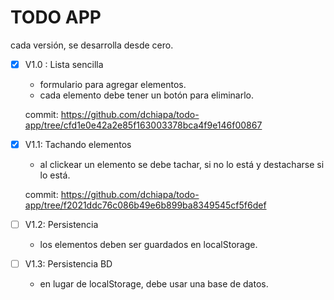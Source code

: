 # TODO APP
  
  cada versión, se desarrolla desde cero.
  
- [x] V1.0 : Lista sencilla

  - formulario para agregar elementos.
  - cada elemento debe tener un botón para eliminarlo.

  commit: https://github.com/dchiapa/todo-app/tree/cfd1e0e42a2e85f163003378bca4f9e146f00867

- [x] V1.1: Tachando elementos

  - al clickear un elemento se debe tachar, si no lo está y destacharse si lo está.

  commit: https://github.com/dchiapa/todo-app/tree/f2021ddc76c086b49e6b899ba8349545cf5f6def

- [ ] V1.2: Persistencia

  - los elementos deben ser guardados en localStorage.

- [ ] V1.3: Persistencia BD

  - en lugar de localStorage, debe usar una base de datos.
